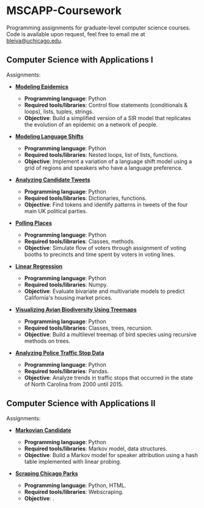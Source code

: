# MSCAPP-Coursework
Programming assignments for graduate-level computer science courses. Code is available upon request, feel free to email me at bleiva@uchicago.edu.

## Computer Science with Applications I
Assignments:
* [**Modeling Epidemics**](https://classes.cs.uchicago.edu/archive/2022/fall/30121-1/pa/pa1/index.html)
  * **Programming language**: Python
  * **Required tools/libraries**: Control flow statements (conditionals & loops), lists, tuples, strings.
  * **Objective**: Build a simplified version of a SIR model that replicates the evolution of an epidemic on a network of people.

* [**Modeling Language Shifts**](https://classes.cs.uchicago.edu/archive/2022/fall/30121-1/pa/pa2/index.html)
  * **Programming language**: Python
  * **Required tools/libraries**: Nested loops, list of lists, functions.
  * **Objective**: Implement a variation of a language shift model using a grid of regions and speakers who have a language preference.

* [**Analyzing Candidate Tweets**](https://classes.cs.uchicago.edu/archive/2022/fall/30121-1/pa/pa3/index.html)
  * **Programming language**: Python
  * **Required tools/libraries**: Dictionaries, functions.
  * **Objective**: Find tokens and identify patterns in tweets of the four main UK political parties.

* [**Polling Places**](https://classes.cs.uchicago.edu/archive/2022/fall/30121-1/pa/pa4/index.html)
  * **Programming language**: Python
  * **Required tools/libraries**: Classes, methods.
  * **Objective**: Simulate flow of voters through assignment of voting booths to precincts and time spent by voters in voting lines.
 
* [**Linear Regression**](https://classes.cs.uchicago.edu/archive/2022/fall/30121-1/pa/pa5/index.html)
  * **Programming language**: Python
  * **Required tools/libraries**: Numpy.
  * **Objective**: Evaluate bivariate and multivariate models to predict California's housing market prices.

* [**Visualizing Avian Biodiversity Using Treemaps**](https://classes.cs.uchicago.edu/archive/2022/fall/30121-1/pa/pa6/index.html)
  * **Programming language**: Python
  * **Required tools/libraries**: Classes, trees, recursion.
  * **Objective**: Build a multilevel treemap of bird species using recursive methods on trees.

* [**Analyzing Police Traffic Stop Data**](https://classes.cs.uchicago.edu/archive/2022/fall/30121-1/pa/pa7/index.html)
  * **Programming language**: Python
  * **Required tools/libraries**: Pandas.
  * **Objective**: Analyze trends in traffic stops that occurred in the state of North Carolina from 2000 until 2015.

## Computer Science with Applications II
Assignments:
* [**Markovian Candidate**](https://github.com/uchicago-capp122-winter23/pa1-benjaleivas/blob/main/README.md)
  * **Programming language**: Python
  * **Required tools/libraries**: Markov model, data structures.
  * **Objective**: Build a Markov model for speaker attribution using a hash table implemented with linear probing.

* [**Scraping Chicago Parks**](https://github.com/uchicago-capp122-winter23/pa2-benjaleivas/blob/main/README.md)
  * **Programming language**: Python, HTML.
  * **Required tools/libraries**: Webscraping.
  * **Objective**: .
